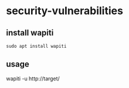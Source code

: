 # security-vulnerabilities

## install wapiti
``` sudo apt install wapiti ```

## usage
wapiti -u http://target/